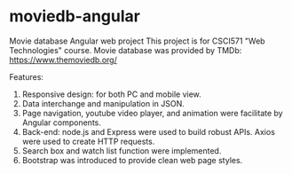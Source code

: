 # moviedb-angular
Movie database Angular web project
This project is for CSCI571 "Web Technologies" course. 
Movie database was provided by TMDb: https://www.themoviedb.org/

Features:
1. Responsive design: for both PC and mobile view.
2. Data interchange and manipulation in JSON.
3. Page navigation, youtube video player, and animation were facilitate by Angular components.
4. Back-end: node.js and Express were used to build robust APIs. Axios were used to create HTTP requests.
5. Search box and watch list function were implemented.
6. Bootstrap was introduced to provide clean web page styles.

